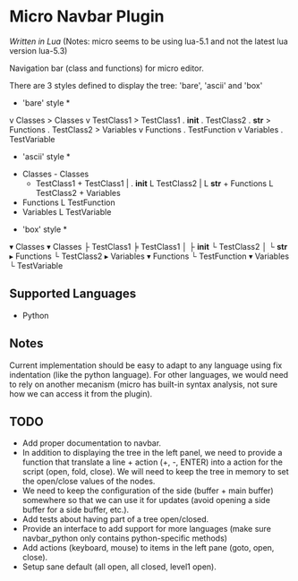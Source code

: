 # Micro Navbar Plugin

*Written in Lua* (Notes: micro seems to be using lua-5.1 and not the latest lua version lua-5.3)

Navigation bar (class and functions) for micro editor.

There are 3 styles defined to display the tree: 'bare', 'ascii' and 'box'

* 'bare' style *

v Classes               > Classes
  v TestClass1            > TestClass1
    . __init__            . TestClass2
    . __str__           > Functions
  . TestClass2          > Variables
v Functions
  . TestFunction
v Variables
  . TestVariable


* 'ascii' style *

- Classes               - Classes
  - TestClass1            + TestClass1
  | . __init__            L TestClass2
  | L __str__           + Functions
  L TestClass2          + Variables
- Functions
  L TestFunction
- Variables
  L TestVariable


* 'box' style *

▾ Classes               ▾ Classes
  ├ TestClass1            ╞ TestClass1
  │ ├ __init__            └ TestClass2
  │ └ __str__           ▸ Functions
  └ TestClass2          ▸ Variables
▾ Functions
  └ TestFunction
▾ Variables
  └ TestVariable


Supported Languages
-------------------
- Python

Notes
-----
Current implementation should be easy to adapt to any language using fix indentation (like the python language). For other languages, we would need to rely on another mecanism (micro has built-in syntax analysis, not sure how we can access it from the plugin).

TODO
----
- Add proper documentation to navbar.
- In addition to displaying the tree in the left panel, we need to provide a function that translate a line + action (+, -, ENTER) into a action for the script (open, fold, close). We will need to keep the tree in memory to set the open/close values of the nodes.
- We need to keep the configuration of the side (buffer + main buffer) somewhere so that we can use it for updates (avoid opening a side buffer for a side buffer, etc.).
- Add tests about having part of a tree open/closed.
- Provide an interface to add support for more languages (make sure navbar_python only contains python-specific methods)
- Add actions (keyboard, mouse) to items in the left pane (goto, open, close).
- Setup sane default (all open, all closed, level1 open).

